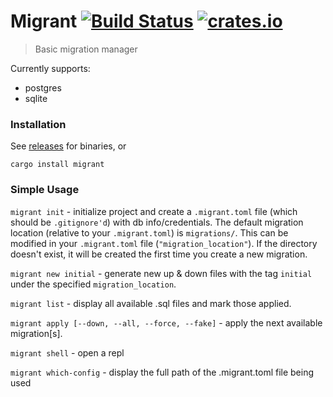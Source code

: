 # Migrant [![Build Status](https://travis-ci.org/jaemk/migrant.svg?branch=master)](https://travis-ci.org/jaemk/migrant) [![crates.io](https://img.shields.io/crates/v/migrant.svg)](https://crates.io/crates/migrant)

> Basic migration manager

Currently supports:
 * postgres
 * sqlite


### Installation

See [releases](https://github.com/jaemk/migrant/releases) for binaries, or
```shell
cargo install migrant
```

### Simple Usage

`migrant init` - initialize project and create a `.migrant.toml` file (which should be `.gitignore'd`) with db info/credentials. The default migration location (relative to your `.migrant.toml`) is `migrations/`. This can be modified in your `.migrant.toml` file (`"migration_location"`). If the directory doesn't exist, it will be created the first time you create a new migration.

`migrant new initial` - generate new up & down files with the tag `initial` under the specified `migration_location`.

`migrant list` - display all available .sql files and mark those applied.

`migrant apply [--down, --all, --force, --fake]` - apply the next available migration[s].

`migrant shell` - open a repl

`migrant which-config` - display the full path of the .migrant.toml file being used
